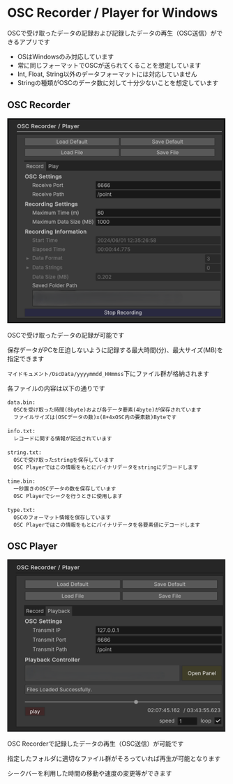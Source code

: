 ﻿# OSC Recorder / Player for Windows

OSCで受け取ったデータの記録および記録したデータの再生（OSC送信）ができるアプリです  

* OSはWindowsのみ対応しています
* 常に同じフォーマットでOSCが送られてくることを想定しています
* Int, Float, String以外のデータフォーマットには対応していません
* Stringの種類がOSCのデータ数に対して十分少ないことを想定しています

## OSC Recorder

<img src="Images/Recorder2.png" width="500px">

OSCで受け取ったデータの記録が可能です  

保存データがPCを圧迫しないように記録する最大時間(分)、最大サイズ(MB)を指定できます

`マイドキュメント/OscData/yyyymmdd_HHmmss`下にファイル群が格納されます

各ファイルの内容は以下の通りです
```text
data.bin:
  OSCを受け取った時間(8byte)および各データ要素(4byte)が保存されています
  ファイルサイズは(OSCデータの数)x(8+4xOSC内の要素数)Byteです

info.txt:
  レコードに関する情報が記述されています

string.txt:
  OSCで受け取ったstringを保存しています
  OSC Playerではこの情報をもとにバイナリデータをstringにデコードします

time.bin:
  一秒置きのOSCデータの数を保存しています
  OSC Playerでシークを行うときに使用します

type.txt:
  OSCのフォーマット情報を保存しています
  OSC Playerではこの情報をもとにバイナリデータを各要素値にデコードします
```

## OSC Player

<img src="Images/Player.png" width="500px">

OSC Recorderで記録したデータの再生（OSC送信）が可能です

指定したフォルダに適切なファイル群がそろっていれば再生が可能となります

シークバーを利用した時間の移動や速度の変更等ができます
